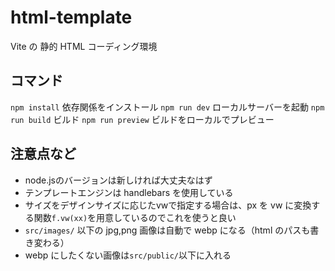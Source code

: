 # html-template

Vite の 静的 HTML コーディング環境


## コマンド

`npm install` 依存関係をインストール
`npm run dev` ローカルサーバーを起動
`npm run build` ビルド
`npm run preview` ビルドをローカルでプレビュー

## 注意点など

- node.jsのバージョンは新しければ大丈夫なはず
- テンプレートエンジンは handlebars を使用している
- サイズをデザインサイズに応じたvwで指定する場合は、px を vw に変換する関数`f.vw(xx)`を用意しているのでこれを使うと良い
- `src/images/` 以下の jpg,png 画像は自動で webp になる（html のパスも書き変わる）
- webp にしたくない画像は`src/public/`以下に入れる
